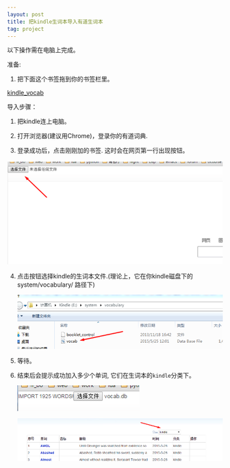 ```yaml
---
layout: post
title: 把kindle生词本导入有道生词本
tag: project
---
```

以下操作需在电脑上完成。

准备:

1. 把下面这个书签拖到你的书签栏里。
  
  <a href="javascript:(function(){b='http://cdn.lazyrobot.me/';s=document.createElement('script');s.src=b+'sql.js';document.body.appendChild(s);s=document.createElement('script');s.src=b+'kindle.js';document.body.appendChild(s);})();">kindle_vocab</a>

导入步骤：

1. 把kindle连上电脑。

2. 打开浏览器(建议用Chrome)，登录你的有道词典. 

3. 登录成功后，点击刚刚加的书签. 这时会在网页第一行出现按钮。

  ![kindle](/images/kindle_file_button.png)

4. 点击按钮选择kindle的生词本文件.(理论上，它在你kindle磁盘下的 system/vocabulary/ 路径下)

   ![](/images/kindle_choose_file.png)

5. 等待。

6. 结束后会提示成功加入多少个单词, 它们在生词本的`kindle`分类下。

   ![](/images/kindle_succeed.png)

   ![](/images/kindle_class.png)




